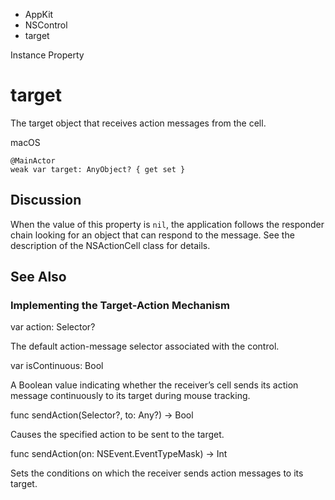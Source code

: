

- AppKit
- NSControl
-  target 

Instance Property

# target

The target object that receives action messages from the cell.

macOS

``` source
@MainActor
weak var target: AnyObject? { get set }
```

## Discussion

When the value of this property is `nil`, the application follows the responder chain looking for an object that can respond to the message. See the description of the NSActionCell class for details.

## See Also

### Implementing the Target-Action Mechanism

var action: Selector?

The default action-message selector associated with the control.

var isContinuous: Bool

A Boolean value indicating whether the receiver’s cell sends its action message continuously to its target during mouse tracking.

func sendAction(Selector?, to: Any?) -> Bool

Causes the specified action to be sent to the target.

func sendAction(on: NSEvent.EventTypeMask) -> Int

Sets the conditions on which the receiver sends action messages to its target.

